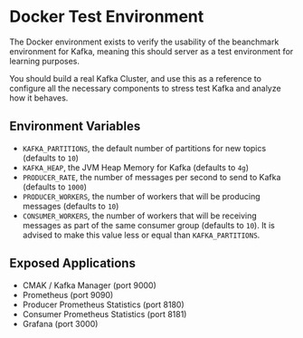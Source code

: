 Docker Test Environment
====

The Docker environment exists to verify the usability of the beanchmark environment for Kafka, meaning this should server as a test environment for learning purposes.

You should build a real Kafka Cluster, and use this as a reference to configure all the necessary components to stress test Kafka and analyze how it behaves.

## Environment Variables

* `KAFKA_PARTITIONS`, the default number of partitions for new topics (defaults to `10`)
* `KAFKA_HEAP`, the JVM Heap Memory for Kafka (defaults to `4g`)
* `PRODUCER_RATE`, the number of messages per second to send to Kafka (defaults to `1000`)
* `PRODUCER_WORKERS`, the number of workers that will be producing messages (defaults to `10`)
* `CONSUMER_WORKERS`, the number of workers that will be receiving messages as part of the same consumer group (defaults to `10`). It is advised to make this value less or equal than `KAFKA_PARTITIONS`.

## Exposed Applications

* CMAK / Kafka Manager (port 9000)
* Prometheus (port 9090)
* Producer Prometheus Statistics (port 8180)
* Consumer Prometheus Statistics (port 8181)
* Grafana (port 3000)